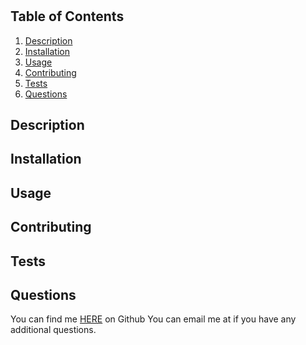 # 

## Table of Contents
1. [Description](#description)
2. [Installation](#installation)
3. [Usage](#usage)
4. [Contributing](#contributing)
5. [Tests](#tests)
7. [Questions](#questions)

## Description

## Installation

## Usage

## Contributing

## Tests


## Questions
You can find me [HERE](https://github.com/) on Github
You can email me at  if you have any additional questions.
